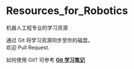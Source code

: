 # Resources_for_Robotics
 机器人工程专业的学习资源

通过 Git 将学习资源同步至你的磁盘。  
欢迎 Pull Request.  

如何使用 Git?
可参考 [**Git 学习笔记**](https://wiki-power.com/#/post/Git&GitHub/Git%E5%AD%A6%E4%B9%A0%E7%AC%94%E8%AE%B0)